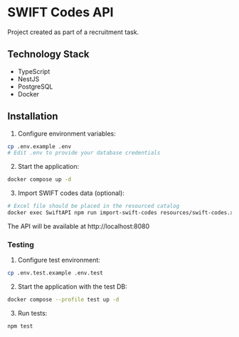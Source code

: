 # SWIFT Codes API

Project created as part of a recruitment task.

## Technology Stack

- TypeScript
- NestJS
- PostgreSQL
- Docker

## Installation

1. Configure environment variables:
```bash
cp .env.example .env
# Edit .env to provide your database credentials
```

2. Start the application:
```bash
docker compose up -d
```

3. Import SWIFT codes data (optional):
```bash
# Excel file should be placed in the resourced catalog
docker exec SwiftAPI npm run import-swift-codes resources/swift-codes.xlsx
```

The API will be available at http://localhost:8080

### Testing

1. Configure test environment:
```bash
cp .env.test.example .env.test
```

2. Start the application with the test DB:
```bash
docker compose --profile test up -d
```
3. Run tests:
```
npm test
```


